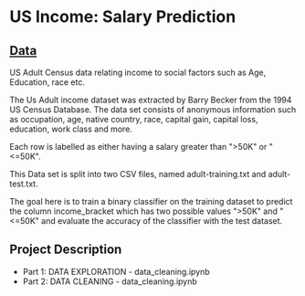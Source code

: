 # US Income: Salary Prediction

## [Data](https://www.kaggle.com/datasets/johnolafenwa/us-census-data/data)

US Adult Census data relating income to social factors such as Age, Education, race etc.

The Us Adult income dataset was extracted by Barry Becker from the 1994 US Census Database. The data set consists of anonymous information such as occupation, age, native country, race, capital gain, capital loss, education, work class and more.

Each row is labelled as either having a salary greater than ">50K" or "<=50K".

This Data set is split into two CSV files, named adult-training.txt and adult-test.txt.

The goal here is to train a binary classifier on the training dataset to predict the column income_bracket which has two possible values ">50K" and "<=50K" and evaluate the accuracy of the classifier with the test dataset. 

## Project Description

- Part 1: DATA EXPLORATION - data_cleaning.ipynb
- Part 2: DATA CLEANING - data_cleaning.ipynb
